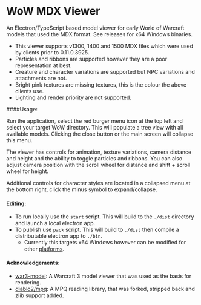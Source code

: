 # WoW MDX Viewer
An Electron/TypeScript based model viewer for early World of Warcraft models that used the MDX format. See releases for x64 Windows binaries.

- This viewer supports v1300, 1400 and 1500 MDX files which were used by clients prior to 0.11.0.3925.
- Particles and ribbons are supported however they are a poor representation at best.
- Creature and character variations are supported but NPC variations and attachments are not.
- Bright pink textures are missing textures, this is the colour the above clients use.
- Lighting and render priority are not supported.

####Usage:

Run the application, select the red burger menu icon at the top left and select your target WoW directory. This will populate a tree view with all available models. Clicking the close button or the main screen will collapse this menu.

The viewer has controls for animation, texture variations, camera distance and height and the ability to toggle particles and ribbons. You can also adjust camera position with the scroll wheel for distance and shift + scroll wheel for height.

Additional controls for character styles are located in a collapsed menu at the bottom right, click the minus symbol to expand/collapse.

#### Editing:

- To run locally use the `start` script. This will build to the `./dist` directory and launch a local electron app.
- To publish use `pack` script. This will build to `./dist` then compile a distributable electron app to `./bin`. 
  - Currently this targets x64 Windows however can be modified for other [platforms](https://github.com/electron/electron-packager/blob/master/usage.txt).


#### Acknowledgements:

- [war3-model](https://github.com/4eb0da/war3-model): A Warcraft 3 model viewer that was used as the basis for rendering.
- [diablo2/mpq](https://github.com/blacha/diablo2/tree/master/packages/mpq): A MPQ reading library, that was forked, stripped back and zlib support added.
